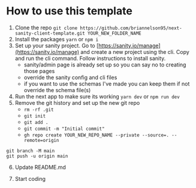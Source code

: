 # How to use this template

1. Clone the repo `git clone https://github.com/briannelson95/next-sanity-client-template.git YOUR_NEW_FOLDER_NAME`
2. Install the packages `yarn` or `npm i`
3. Set up your sanity project. Go to [https://sanity.io/manage](https://sanity.io/manage) and create a new project using the cli. Copy and run the cli command. Follow instructions to install sanity. 
    - sanity/admin page is already set up so you can say no to creating those pages
    - override the sanity config and cli files
    - if you want to use the schemas I've made you can keep them if not override the schema file(s)
4. Run the next app to make sure its working `yarn dev` or `npm run dev`  
5. Remove the git history and set up the new git repo
    - `rm -rf .git`
    - `git init`
    - `git add .` 
    - `git commit -m "Initial commit"`
    - `gh repo create YOUR_NEW_REPO_NAME --private --source=. --remote=origin`
```git remote add origin https://github.com/your_github_username/your_repo_name.git 
git branch -M main
git push -u origin main
```

6. Update README.md

7. Start coding
